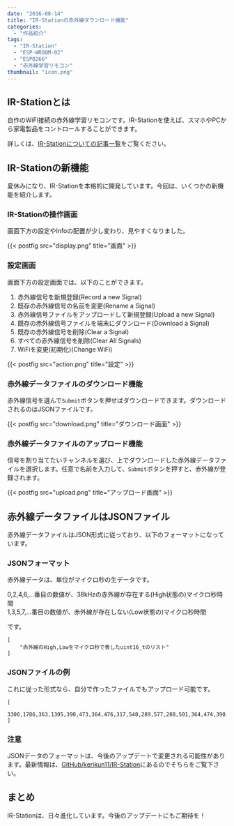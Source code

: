 ```yaml
---
date: "2016-08-14"
title: "IR-Stationの赤外線ダウンロード機能"
categories:
  - "作品紹介"
tags:
  - "IR-Station"
  - "ESP-WROOM-02"
  - "ESP8266"
  - "赤外線学習リモコン"
thumbnail: "icon.png"
---
```


## IR-Stationとは

自作のWiFi接続の赤外線学習リモコンです。IR-Stationを使えば、スマホやPCから家電製品をコントロールすることができます。

詳しくは、[IR-Stationについての記事一覧](/tags/ir-station)をご覧ください。

## IR-Stationの新機能

夏休みになり、IR-Stationを本格的に開発しています。今回は、いくつかの新機能を紹介します。

<!--more-->

### IR-Stationの操作画面
画面下方の設定やInfoの配置が少し変わり、見やすくなりました。

{{< postfig src="display.png" title="画面" >}}

### 設定画面
画面下方の設定画面では、以下のことができます。

  1. 赤外線信号を新規登録(Record a new Signal)
  1. 既存の赤外線信号の名前を変更(Rename a Signal)
  1. 赤外線信号ファイルをアップロードして新規登録(Upload a new Signal)
  1. 既存の赤外線信号ファイルを端末にダウンロード(Download a Signal)
  1. 既存の赤外線信号を削除(Clear a Signal)
  1. すべての赤外線信号を削除(Clear All Signals)
  1. WiFiを変更(初期化)(Change WiFi)

{{< postfig src="action.png" title="設定" >}}

### 赤外線データファイルのダウンロード機能

赤外線信号を選んで`Submit`ボタンを押せばダウンロードできます。ダウンロードされるのはJSONファイルです。

{{< postfig src="download.png" title="ダウンロード画面" >}}

### 赤外線データファイルのアップロード機能

信号を割り当てたいチャンネルを選び、上でダウンロードした赤外線データファイルを選択します。任意で名前を入力して、`Submit`ボタンを押すと、赤外線が登録されます。

{{< postfig src="upload.png" title="アップロード画面" >}}

## 赤外線データファイルはJSONファイル

赤外線データファイルはJSON形式に従っており、以下のフォーマットになっています。

### JSONフォーマット

赤外線データは、単位がマイクロ秒の生データです。

0,2,4,6,...番目の数値が、38kHzの赤外線が存在する(High状態の)マイクロ秒時間  
1,3,5,7,...番目の数値が、赤外線が存在しない(Low状態の)マイクロ秒時間

です。

```
[
	"赤外線のHigh,Lowをマイクロ秒で表したuint16_tのリスト"
]
```


### JSONファイルの例

これに従った形式なら、自分で作ったファイルでもアップロード可能です。

```
[
	3300,1786,363,1305,390,473,364,476,317,548,289,577,288,501,364,474,390,475,290,550,289,1403,290,551,314,1377,290,552,313,502,362,1379,289,1378,289,1378,314,1377,389,1304,364,476,312,552,290,553,312,474,391,1305,362,501,364,474,361,504,289,553,312,477,363,500,364,476,287,578,289,1377,314,551,290,502,363,476,388,474,391,451,313,551,313,553,288,500,363,1304,385,1362,310,475,389,475,364,477,313,552,288,1380,317,50215,3305,3489,314
]
```

### 注意

JSONデータのフォーマットは、今後のアップデートで変更される可能性があります。最新情報は、[GitHub/kerikun11/IR-Station](http://github.com/kerikun11/IR-station.git)にあるのでそちらをご覧下さい。

## まとめ

IR-Stationは、日々進化しています。今後のアップデートにもご期待を！


